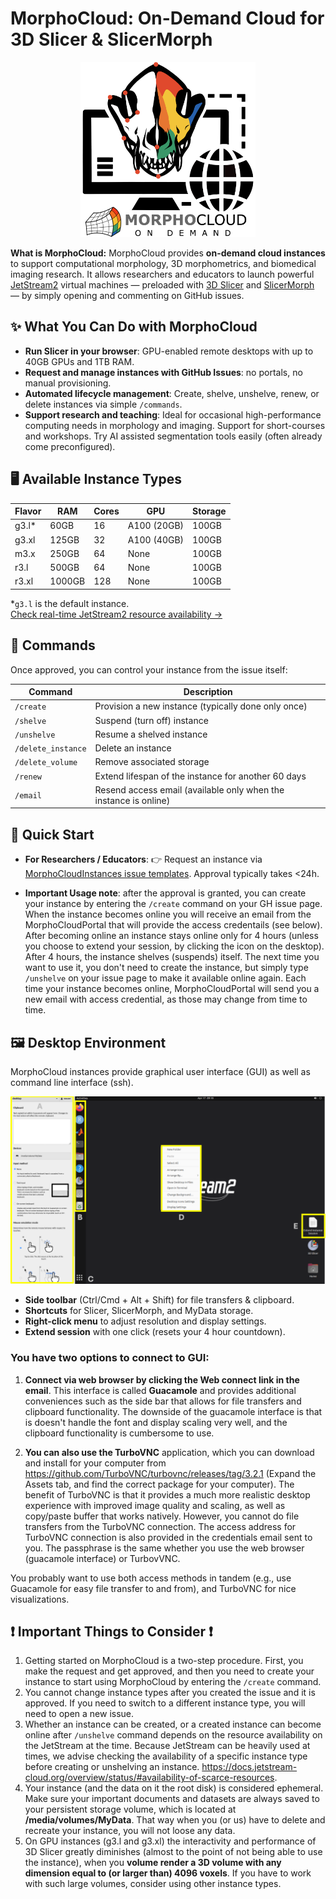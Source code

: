 # MorphoCloud: On-Demand Cloud for 3D Slicer & SlicerMorph


<p align="center">
  <img src="https://raw.githubusercontent.com/MorphoCloud/MorphoCloudInstances/main/MC_Logo.png" alt="MorphoCloud Logo" width="280">
</p>

**What is MorphoCloud:** MorphoCloud provides **on-demand cloud instances** to support computational morphology, 3D morphometrics, and
biomedical imaging research. It allows researchers and educators to launch powerful
[JetStream2](https://jetstream-cloud.org/) virtual machines — preloaded with
[3D Slicer](https://download.slicer.org) and
[SlicerMorph](https://SlicerMorph.org) — by simply opening and commenting on
GitHub issues.

## ✨ What You Can Do with MorphoCloud

- **Run Slicer in your browser**: GPU-enabled remote desktops with up to 40GB
  GPUs and 1TB RAM.
- **Request and manage instances with GitHub Issues**: no portals, no manual
  provisioning.
- **Automated lifecycle management**: Create, shelve, unshelve, renew, or delete
  instances via simple `/commands`.
- **Support research and teaching**: Ideal for occasional high-performance
  computing needs in morphology and imaging. Support for short-courses and workshops. Try AI assisted segmentation tools easily (often already come preconfigured).
  
## 🖥️ Available Instance Types

  | Flavor | RAM    | Cores | GPU         | Storage |
  | ------ | ------ | ----- | ----------- | ------- |
  | g3.l\* | 60GB   | 16    | A100 (20GB) | 100GB   |
  | g3.xl  | 125GB  | 32    | A100 (40GB) | 100GB   |
  | m3.x   | 250GB  | 64    | None        | 100GB   |
  | r3.l   | 500GB  | 64    | None        | 100GB   |
  | r3.xl  | 1000GB | 128   | None        | 100GB   |

  \*`g3.l` is the default instance.<br>
  [Check real-time JetStream2 resource availability →](https://docs.jetstream-cloud.org/overview/status/#availability-of-scarce-resources)

## 🔑 Commands

  Once approved, you can control your instance from the issue itself:

  | Command            | Description                 |
  | ------------------ | --------------------------- |
  | `/create`          | Provision a new instance (typically done only once)   |
  | `/shelve`          | Suspend (turn off) instance |
  | `/unshelve`        | Resume a shelved instance     |
  | `/delete_instance` | Delete an instance          |
  | `/delete_volume`   | Remove associated storage   |
  | `/renew`           | Extend lifespan of the instance for another 60 days  |
  | `/email`           | Resend access email (available only when the instance is online)        |
  
  
## 🚀 Quick Start

  - **For Researchers / Educators**: 👉 Request an instance via
    [MorphoCloudInstances issue templates](https://github.com/MorphoCloud/MorphoCloudInstances/issues/new/choose).
    Approval typically takes <24h.
	
  - **Important Usage note**: after the approval is granted, you can create your instance by entering the `/create` command on your GH issue page. When the instance becomes online you will receive an email from the MorphoCloudPortal that will provide the access credentails (see below). After becoming online an instance stays online only for 4 hours (unless you choose to extend your session, by clicking the icon on the desktop). After 4 hours, the instance shelves (suspends) itself. The next time you want to use it, you don't need to create the instance, but simply type `/unshelve` on your issue page to make it available online again. Each time your instance becomes online, MorphoCloudPortal will send you a new email with access credential, as those may change from time to time. 


## 🖼️ Desktop Environment

MorphoCloud instances provide graphical user interface (GUI) as well as command line interface (ssh). 

  <p align="center">
    <img src="https://raw.githubusercontent.com/MorphoCloud/MorphoCloudInstances/main/MCI_Desktop.png" width="650">
  </p>

  - **Side toolbar** (Ctrl/Cmd + Alt + Shift) for file transfers & clipboard.
  - **Shortcuts** for Slicer, SlicerMorph, and MyData storage.
  - **Right-click menu** to adjust resolution and display settings.
  - **Extend session** with one click (resets your 4 hour countdown).

  
### You have two options to connect to GUI:

1. **Connect via web browser by clicking the Web connect link in the email**. This interface is called **Guacamole** and provides additional conveniences such as the side bar that allows for file transfers and clipboard functionality. The downside of the guacamole interface is that is doesn't handle the font and display scaling very well, and the clipboard functionality is cumbersome to use. 

  
2. **You can also use the TurboVNC** application, which you can download and install for your computer from https://github.com/TurboVNC/turbovnc/releases/tag/3.2.1 (Expand the Assets tab, and find the correct package for your computer). The benefit of TurboVNC is that it provides a much more realistic desktop experience with improved image quality and scaling, as well as copy/paste buffer that works natively. However, you cannot do file transfers from the TurboVNC connection. The access address for TurboVNC connection is also provided in the credentials email sent to you. The passphrase is the same whether you use the web browser (guacamole interface) or TurbovVNC.

You probably want to use both access methods in tandem (e.g., use Guacamole for easy file transfer to and from), and TurboVNC for nice visualizations. 

## ❗ Important Things to Consider ❗
1. Getting started on MorphoCloud is a two-step procedure. First, you make the request and get approved, and then you need to create your instance to start using MorphoCloud by entering the `/create` command. 
2. You cannot change instance types after you created the issue and it is approved. If you need to switch to a different instance type, you will need to open a new issue.
3. Whether an instance can be created, or a created instance can become online after `/unshelve` command depends on the resource availability on the JetStream at the time. Because JetStream can be heavily used at times, we advise checking the availability of a specific instance type before creating or unshelving an instance. https://docs.jetstream-cloud.org/overview/status/#availability-of-scarce-resources.
4. Your instance (and the data on it the root disk) is considered ephemeral. Make sure your important documents and datasets are always saved to your persistent storage volume, which is located at **/media/volumes/MyData**. That way when you (or us) have to delete and recreate your instance, you will not loose any data. 
5. On GPU instances (g3.l and g3.xl) the interactivity and performance of 3D Slicer greatly diminishes (almost to the point of not being able to use the instance), when you **volume render a 3D volume with any dimension equal to (or larger than) 4096 voxels**. If you have to work with such large volumes, consider using other instance types.



 
